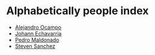 # Alphabetically people index

* [Alejandro Ocampo](/people/alejandroocampo.md)
* [Johann Echavarria](/people/johannechavarria.md)
* [Pedro Maldonado](/people/pedromaldonado.md)
* [Steven Sanchez](/people/steven_sanchez.md)